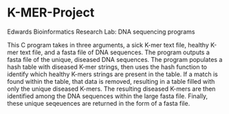 # K-MER-Project
Edwards Bioinformatics Research Lab: DNA sequencing programs

This C program takes in three arguments, a sick K-mer text file, healthy K-mer text file, and a fasta file of DNA sequences. The program outputs a fasta file of the unique, diseased DNA sequences. The program populates a hash table with diseased K-mer strings, then uses the hash function to identify which healthy K-mers strings are present in the table. If a match is found within the table, that data is removed, resulting in a table filled with only the unique diseased K-mers. The resulting diseased K-mers are then identified among the DNA sequences within the large fasta file. Finally, these unique seqeuences are returned in the form of a fasta file. 
